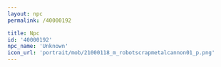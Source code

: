 ```yaml
---
layout: npc
permalink: /40000192

title: Npc
id: '40000192'
npc_name: 'Unknown'
icon_url: 'portrait/mob/21000118_m_robotscrapmetalcannon01_p.png'
---
```

